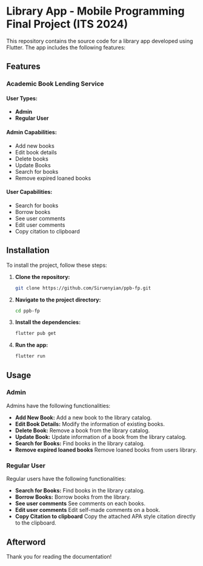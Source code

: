# Library App - Mobile Programming Final Project (ITS 2024)

This repository contains the source code for a library app developed using Flutter. The app includes the following features:

## Features

### Academic Book Lending Service

#### User Types:
- **Admin**
- **Regular User**

#### Admin Capabilities:
- Add new books
- Edit book details
- Delete books
- Update Books
- Search for books
- Remove expired loaned books

#### User Capabilities:
- Search for books
- Borrow books
- See user comments
- Edit user comments
- Copy citation to clipboard

## Installation

To install the project, follow these steps:

1. **Clone the repository:**

    ```bash
    git clone https://github.com/Siruenyian/ppb-fp.git
    ```

2. **Navigate to the project directory:**

    ```bash
    cd ppb-fp
    ```

3. **Install the dependencies:**

    ```bash
    flutter pub get
    ```

4. **Run the app:**

    ```bash
    flutter run
    ```

## Usage

### Admin

Admins have the following functionalities:

- **Add New Book:** Add a new book to the library catalog.
- **Edit Book Details:** Modify the information of existing books.
- **Delete Book:** Remove a book from the library catalog.
- **Update Book:** Update information of a book from the library catalog.
- **Search for Books:** Find books in the library catalog.
- **Remove expired loaned books** Remove loaned books from users library.

### Regular User

Regular users have the following functionalities:

- **Search for Books:** Find books in the library catalog.
- **Borrow Books:** Borrow books from the library.
- **See user comments** See comments on each books.
- **Edit user comments** Edit self-made comments on a book.
- **Copy Citation to clipboard** Copy the attached APA style citation directly to the clipboard.

## Afterword

Thank you for reading the documentation!

